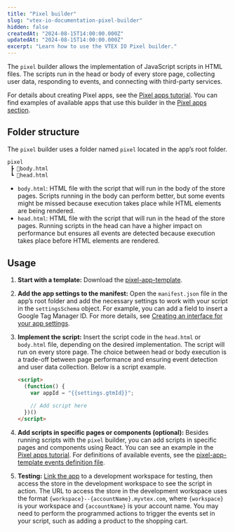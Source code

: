 ```yaml
---
title: "Pixel builder"
slug: "vtex-io-documentation-pixel-builder"
hidden: false
createdAt: "2024-08-15T14:00:00.000Z"
updatedAt: "2024-08-15T14:00:00.000Z"
excerpt: "Learn how to use the VTEX IO Pixel builder."
---
```

The `pixel` builder allows the implementation of JavaScript scripts in HTML files. The scripts run in the head or body of every store page, collecting user data, responding to events, and connecting with third-party services.

For details about creating Pixel apps, see the [Pixel apps tutorial](https://developers.vtex.com/docs/guides/vtex-io-documentation-1-developnativeintegrationswithpixelapps). You can find examples of available apps that use this builder in the [Pixel apps section](https://developers.vtex.com/docs/guides/pixel-apps).

## Folder structure

The `pixel` builder uses a folder named `pixel` located in the app’s root folder. 

```txt
pixel
 ┣ 📄body.html
 ┗ 📄head.html
```

- `body.html`: HTML file with the script that will run in the body of the store pages. Scripts running in the body can perform better, but some events might be missed because execution takes place while HTML elements are being rendered. 
- `head.html`: HTML file with the script that will run in the head of the store pages. Running scripts in the head can have a higher impact on performance but ensures all events are detected because execution takes place before HTML elements are rendered.

## Usage

1. **Start with a template:** Download the [pixel-app-template](https://github.com/vtex-apps/pixel-app-template/). 
2. **Add the app settings to the manifest:** Open the `manifest.json` file in the app’s root folder and add the necessary settings to work with your script in the `settingsSchema` object. For example, you can add a field to insert a Google Tag Manager ID. For more details, see [Creating an interface for your app settings](https://developers.vtex.com/docs/guides/vtex-io-documentation-creating-an-interface-for-your-app-settings).
3. **Implement the script:** Insert the script code in the `head.html` or `body.html` file, depending on the desired implementation. The script will run on every store page. The choice between head or body execution is a trade-off between page performance and ensuring event detection and user data collection. Below is a script example. 

    ```html
    <script>
      (function() {
        var appId = "{{settings.gtmId}}";

        // Add script here
      })()
    </script>
    ```

4. **Add scripts in specific pages or components (optional):** Besides running scripts with the `pixel` builder, you can add scripts in specific pages and components using React. You can see an example in the [Pixel apps tutorial](https://developers.vtex.com/docs/guides/vtex-io-documentation-6-listeningtostoreevents). For definitions of available events, see the [pixel-app-template events definition file](https://github.com/vtex-apps/pixel-app-template/blob/master/react/typings/events.d.ts). 
5. **Testing:** [Link the app](https://developers.vtex.com/docs/guides/vtex-io-documentation-linking-an-app) to a development workspace for testing, then access the store in the development workspace to see the script in action. The URL to access the store in the development workspace uses the format `{workspace}--{accountName}.myvtex.com`, where `{workspace}` is your workspace and `{accountName}` is your account name. You may need to perform the programmed actions to trigger the events set in your script, such as adding a product to the shopping cart.
